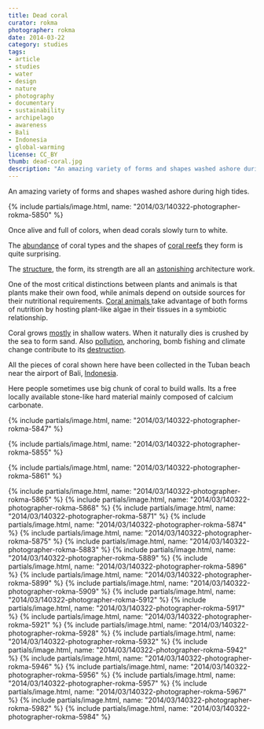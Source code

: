 ```yaml
---
title: Dead coral
curator: rokma
photographer: rokma
date: 2014-03-22
category: studies
tags:
- article
- studies
- water
- design
- nature
- photography
- documentary
- sustainability
- archipelago
- awareness
- Bali
- Indonesia
- global-warming
license: CC_BY
thumb: dead-coral.jpg
description: "An amazing variety of forms and shapes washed ashore during high tides. Once alive and full of colours, when dead corals slowly turn to white."
---
```



An amazing variety of forms and shapes washed ashore during high tides.

{% include partials/image.html, name: "2014/03/140322-photographer-rokma-5850" %}

Once alive and full of colors, when dead corals slowly turn to white.


The <a title="read about the coral triangle" href="http://en.wikipedia.org/wiki/Coral_Triangle"  >abundance</a> of coral types and the shapes of <a title="more infos on coral reef" href="http://en.wikipedia.org/wiki/Coral_reef"  >coral reefs</a> they form is quite surprising.

The <a title="The Structure and Distribution of Cora Reefs" href="http://en.wikipedia.org/wiki/The_Structure_and_Distribution_of_Coral_Reefs"  >structure</a>, the form, its strength are all an <a title="watch a movie about Raja Ampat, Indonesia - Scuba diving in paradise" href="http://youtu.be/dMldSFwXTfU"  >astonishing</a> architecture work.

One of the most critical distinctions between plants and animals is that plants make their own food, while animals depend on outside sources for their nutritional requirements. <a title="watch a movie about Coral Reef Adventure" href="http://youtu.be/jQj5pg0x2VU"  >Coral animals </a>take advantage of both forms of nutrition by hosting plant-like algae in their tissues in a symbiotic relationship.

Coral grows <a title="read more on Deep water corals" href="http://en.wikipedia.org/wiki/Deep-water_coral"  >mostly</a> in shallow waters. When it naturally dies is crushed by the sea to form sand. Also <a title="read about coral bleaching" href="http://en.wikipedia.org/wiki/Coral_bleaching"  >pollution</a>, anchoring, bomb fishing and climate change contribute to its <a title="Aquaculture is showing promise as a potentially effective tool for restoring coral reefs" href="http://en.wikipedia.org/wiki/Coral_aquaculture"  >destruction</a>.

All the pieces of coral shown here have been collected in the Tuban beach near the airport of Bali, <a title="read more on Southeast Asian coral reefs" href="http://en.wikipedia.org/wiki/Southeast_Asian_coral_reefs"  >Indonesia</a>.

Here people sometimes use big chunk of coral to build walls. Its a free locally available stone-like hard material mainly composed of calcium carbonate.

{% include partials/image.html, name: "2014/03/140322-photographer-rokma-5847" %}

{% include partials/image.html, name: "2014/03/140322-photographer-rokma-5855" %}

{% include partials/image.html, name: "2014/03/140322-photographer-rokma-5861" %}

{% include partials/image.html, name: "2014/03/140322-photographer-rokma-5865" %}
{% include partials/image.html, name: "2014/03/140322-photographer-rokma-5868" %}
{% include partials/image.html, name: "2014/03/140322-photographer-rokma-5871" %}
{% include partials/image.html, name: "2014/03/140322-photographer-rokma-5874" %}
{% include partials/image.html, name: "2014/03/140322-photographer-rokma-5875" %}
{% include partials/image.html, name: "2014/03/140322-photographer-rokma-5883" %}
{% include partials/image.html, name: "2014/03/140322-photographer-rokma-5889" %}
{% include partials/image.html, name: "2014/03/140322-photographer-rokma-5896" %}
{% include partials/image.html, name: "2014/03/140322-photographer-rokma-5899" %}
{% include partials/image.html, name: "2014/03/140322-photographer-rokma-5909" %}
{% include partials/image.html, name: "2014/03/140322-photographer-rokma-5912" %}
{% include partials/image.html, name: "2014/03/140322-photographer-rokma-5917" %}
{% include partials/image.html, name: "2014/03/140322-photographer-rokma-5921" %}
{% include partials/image.html, name: "2014/03/140322-photographer-rokma-5928" %}
{% include partials/image.html, name: "2014/03/140322-photographer-rokma-5932" %}
{% include partials/image.html, name: "2014/03/140322-photographer-rokma-5942" %}
{% include partials/image.html, name: "2014/03/140322-photographer-rokma-5946" %}
{% include partials/image.html, name: "2014/03/140322-photographer-rokma-5956" %}
{% include partials/image.html, name: "2014/03/140322-photographer-rokma-5957" %}
{% include partials/image.html, name: "2014/03/140322-photographer-rokma-5967" %}
{% include partials/image.html, name: "2014/03/140322-photographer-rokma-5982" %}
{% include partials/image.html, name: "2014/03/140322-photographer-rokma-5984" %}
